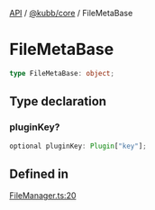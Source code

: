 [API](../../../packages.md) / [@kubb/core](../index.md) / FileMetaBase

# FileMetaBase

```ts
type FileMetaBase: object;
```

## Type declaration

### pluginKey?

```ts
optional pluginKey: Plugin["key"];
```

## Defined in

[FileManager.ts:20](https://github.com/kubb-project/kubb/blob/7f30045af96d8c89b6cda0a30f7535f095a0cb45/packages/core/src/FileManager.ts#L20)
